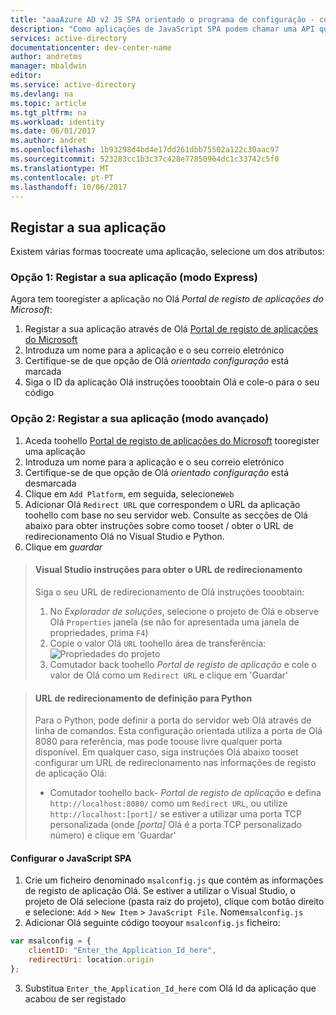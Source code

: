 ```yaml
---
title: "aaaAzure AD v2 JS SPA orientado o programa de configuração - configurar | Microsoft Docs"
description: "Como aplicações de JavaScript SPA podem chamar uma API que necessitam de tokens de acesso ao ponto final do Azure Active Directory v2"
services: active-directory
documentationcenter: dev-center-name
author: andretms
manager: mbaldwin
editor: 
ms.service: active-directory
ms.devlang: na
ms.topic: article
ms.tgt_pltfrm: na
ms.workload: identity
ms.date: 06/01/2017
ms.author: andret
ms.openlocfilehash: 1b93298d4bd4e17dd261dbb75502a122c30aac97
ms.sourcegitcommit: 523283cc1b3c37c428e77850964dc1c33742c5f0
ms.translationtype: MT
ms.contentlocale: pt-PT
ms.lasthandoff: 10/06/2017
---
```

## <a name="register-your-application"></a>Registar a sua aplicação

Existem várias formas toocreate uma aplicação, selecione um dos atributos:

### <a name="option-1-register-your-application-express-mode"></a>Opção 1: Registar a sua aplicação (modo Express)
Agora tem tooregister a aplicação no Olá *Portal de registo de aplicações do Microsoft*:

1.  Registar a sua aplicação através de Olá [Portal de registo de aplicações do Microsoft](https://apps.dev.microsoft.com/portal/register-app?appType=singlePageApp&appTech=javascriptSpa&step=configure)
2.  Introduza um nome para a aplicação e o seu correio eletrónico
3.  Certifique-se de que opção de Olá *orientado configuração* está marcada
4.  Siga o ID da aplicação Olá instruções tooobtain Olá e cole-o para o seu código

### <a name="option-2-register-your-application-advanced-mode"></a>Opção 2: Registar a sua aplicação (modo avançado)

1. Aceda toohello [Portal de registo de aplicações do Microsoft](https://apps.dev.microsoft.com/portal/register-app) tooregister uma aplicação
2. Introduza um nome para a aplicação e o seu correio eletrónico 
3. Certifique-se de que opção de Olá *orientado configuração* está desmarcada
4.  Clique em `Add Platform`, em seguida, selecione`Web`
5. Adicionar Olá `Redirect URL` que correspondem o URL da aplicação toohello com base no seu servidor web. Consulte as secções de Olá abaixo para obter instruções sobre como tooset / obter o URL de redirecionamento Olá no Visual Studio e Python.
6. Clique em *guardar*

> #### <a name="visual-studio-instructions-for-obtaining-redirect-url"></a>Visual Studio instruções para obter o URL de redirecionamento
> Siga o seu URL de redirecionamento de Olá instruções tooobtain:
> 1.    No *Explorador de soluções*, selecione o projeto de Olá e observe Olá `Properties` janela (se não for apresentada uma janela de propriedades, prima `F4`)
> 2.    Copie o valor Olá `URL` toohello área de transferência:<br/> ![Propriedades do projeto](media/active-directory-singlepageapp-javascriptspa-configure/vs-project-properties-screenshot.png)<br />
> 3.    Comutador back toohello *Portal de registo de aplicação* e cole o valor de Olá como um `Redirect URL` e clique em 'Guardar'

<p/>

> #### <a name="setting-redirect-url-for-python"></a>URL de redirecionamento de definição para Python
> Para o Python, pode definir a porta do servidor web Olá através de linha de comandos. Esta configuração orientada utiliza a porta de Olá 8080 para referência, mas pode toouse livre qualquer porta disponível. Em qualquer caso, siga instruções Olá abaixo tooset configurar um URL de redirecionamento nas informações de registo de aplicação Olá:<br/>
> - Comutador toohello back- *Portal de registo de aplicação* e defina `http://localhost:8080/` como um `Redirect URL`, ou utilize `http://localhost:[port]/` se estiver a utilizar uma porta TCP personalizada (onde *[porta]* Olá é a porta TCP personalizado número) e clique em 'Guardar'


#### <a name="configure-your-javascript-spa"></a>Configurar o JavaScript SPA

1.  Crie um ficheiro denominado `msalconfig.js` que contém as informações de registo de aplicação Olá. Se estiver a utilizar o Visual Studio, o projeto de Olá selecione (pasta raiz do projeto), clique com botão direito e selecione: `Add`  >  `New Item`  >  `JavaScript File`. Nome`msalconfig.js`
2.  Adicionar Olá seguinte código tooyour `msalconfig.js` ficheiro:

```javascript
var msalconfig = {
    clientID: "Enter_the_Application_Id_here",
    redirectUri: location.origin
};
```
<ol start="3">
<li>
Substitua <code>Enter_the_Application_Id_here</code> com Olá Id da aplicação que acabou de ser registado
</li>
</ol>
